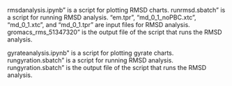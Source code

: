 rmsdanalysis.ipynb” is a script for plotting RMSD charts.
runrmsd.sbatch” is a script for running RMSD analysis.
“em.tpr”, “md_0_1_noPBC.xtc”, “md_0_1.xtc”, and “md_0_1.tpr” are input files for RMSD analysis.
gromacs_rms_51347320” is the output file of the script that runs the RMSD analysis.


gyrateanalysis.ipynb" is a script for plotting gyrate charts.
rungyration.sbatch” is a script for running RMSD analysis.
rungyration.sbatch” is the output file of the script that runs the RMSD analysis.


